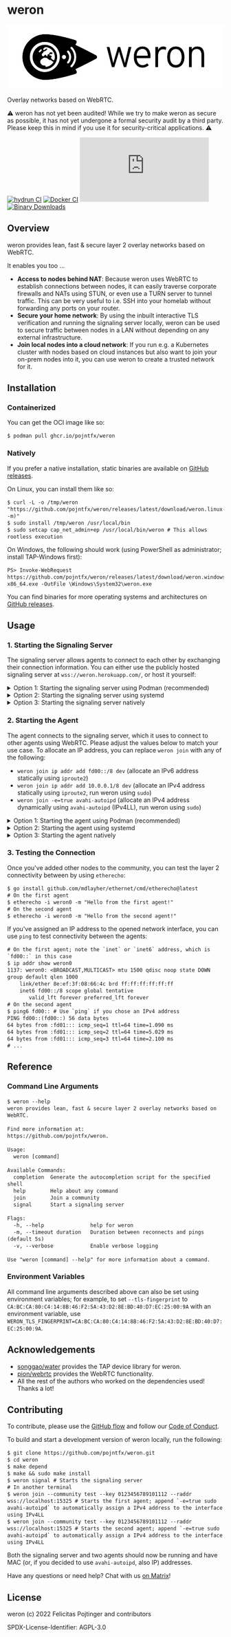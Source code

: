 # weron

![Logo](./assets/logo-readme.png)

Overlay networks based on WebRTC.

⚠️ weron has not yet been audited! While we try to make weron as secure as possible, it has not yet undergone a formal security audit by a third party. Please keep this in mind if you use it for security-critical applications. ⚠️

[![hydrun CI](https://github.com/pojntfx/weron/actions/workflows/hydrun.yaml/badge.svg)](https://github.com/pojntfx/weron/actions/workflows/hydrun.yaml)
[![Docker CI](https://github.com/pojntfx/weron/actions/workflows/docker.yaml/badge.svg)](https://github.com/pojntfx/weron/actions/workflows/docker.yaml)
[![Matrix](https://img.shields.io/matrix/weron:matrix.org)](https://matrix.to/#/#weron:matrix.org?via=matrix.org)
[![Binary Downloads](https://img.shields.io/github/downloads/pojntfx/weron/total?label=binary%20downloads)](https://github.com/pojntfx/weron/releases)

## Overview

weron provides lean, fast & secure layer 2 overlay networks based on WebRTC.

It enables you too ...

- **Access to nodes behind NAT**: Because weron uses WebRTC to establish connections between nodes, it can easily traverse corporate firewalls and NATs using STUN, or even use a TURN server to tunnel traffic. This can be very useful to i.e. SSH into your homelab without forwarding any ports on your router.
- **Secure your home network**: By using the inbuilt interactive TLS verification and running the signaling server locally, weron can be used to secure traffic between nodes in a LAN without depending on any external infrastructure.
- **Join local nodes into a cloud network**: If you run e.g. a Kubernetes cluster with nodes based on cloud instances but also want to join your on-prem nodes into it, you can use weron to create a trusted network for it.

## Installation

### Containerized

You can get the OCI image like so:

```shell
$ podman pull ghcr.io/pojntfx/weron
```

### Natively

If you prefer a native installation, static binaries are available on [GitHub releases](https://github.com/pojntfx/weron/releases).

On Linux, you can install them like so:

```shell
$ curl -L -o /tmp/weron "https://github.com/pojntfx/weron/releases/latest/download/weron.linux-$(uname -m)"
$ sudo install /tmp/weron /usr/local/bin
$ sudo setcap cap_net_admin+ep /usr/local/bin/weron # This allows rootless execution
```

On Windows, the following should work (using PowerShell as administrator; install TAP-Windows first):

```shell
PS> Invoke-WebRequest https://github.com/pojntfx/weron/releases/latest/download/weron.windows-x86_64.exe -OutFile \Windows\System32\weron.exe
```

You can find binaries for more operating systems and architectures on [GitHub releases](https://github.com/pojntfx/weron/releases).

## Usage

### 1. Starting the Signaling Server

The signaling server allows agents to connect to each other by exchanging their connection information. You can either use the publicly hosted signaling server at `wss://weron.herokuapp.com/`, or host it yourself:

<details>
  <summary>Option 1: Starting the signaling server using Podman (recommended)</summary>

Run the following:

```shell
$ sudo podman run -d --restart=always --label "io.containers.autoupdate=image" -p 15325:15325 --name weron-signaler ghcr.io/pojntfx/weron /usr/local/bin/weron signal
$ sudo podman generate systemd --new weron-signaler | sudo tee /lib/systemd/system/weron-signaler.service

$ sudo systemctl daemon-reload
$ sudo systemctl enable --now weron-signaler

$ sudo journalctl -f -u weron-signaler # Get the logs
```

The signaling service should now be reachable on port `15325` from all network interfaces.

</details>

<details>
  <summary>Option 2: Starting the signaling server using systemd</summary>

Run the following:

```shell
$ sudo tee /lib/systemd/system/weron-signaler.service <<'EOT'
[Unit]
Description=weron-signaler

[Service]
ExecStart=/usr/local/bin/weron signal

[Install]
WantedBy=multi-user.target
EOT

$ sudo systemctl daemon-reload
$ sudo systemctl enable --now weron-signaler

$ sudo journalctl -f -u weron-signaler # Get the logs
```

The signaling service should now be reachable on port `15325` from all network interfaces.

</details>

<details>
  <summary>Option 3: Starting the signaling server natively</summary>

Run the following:

```shell
$ weron signal
2022/02/27 18:23:15 Signaler listening on :15325
2022/02/27 18:23:15 TLS certificate SHA-1 fingerprint: CA:BC:CA:80:C4:14:8B:46:F2:5A:43:D2:8E:BD:40:D7:EC:25:00:9A
```

The signaling service should now be reachable on port `15325` from all network interfaces.

</details>

### 2. Starting the Agent

The agent connects to the signaling server, which it uses to connect to other agents using WebRTC. Please adjust the values below to match your use case. To allocate an IP address, you can replace `weron join` with any of the following:

- `weron join ip addr add fd00::/8 dev` (allocate an IPv6 address statically using `iproute2`)
- `weron join ip addr add 10.0.0.1/8 dev` (allocate an IPv4 address statically using `iproute2`, run weron using `sudo`)
- `weron join -e=true avahi-autoipd` (allocate an IPv4 address dynamically using `avahi-autoipd` (IPv4LL), run weron using `sudo`)

<details>
  <summary>Option 1: Starting the agent using Podman (recommended)</summary>

Run the following:

```shell
$ sudo podman run -d --restart=always --label "io.containers.autoupdate=image" --name weron-agent --cap-add NET_ADMIN --device /dev/net/tun:/dev/net/tun --net host -e WERON_RADDR='wss://weron.herokuapp.com/' -e WERON_COMMUNITY='test' -e WERON_KEY='0123456789101112' -e WERON_DEVICE='weron0' ghcr.io/pojntfx/weron /usr/local/bin/weron join
$ sudo podman generate systemd --new weron-agent | sudo tee /lib/systemd/system/weron-agent.service

$ sudo systemctl daemon-reload
$ sudo systemctl enable --now weron-agent

$ sudo journalctl -f -u weron-agent # Get the logs
```

The agent should now connect to other agents in the community.

</details>

<details>
  <summary>Option 2: Starting the agent using systemd</summary>

Run the following:

```shell
$ sudo tee /lib/systemd/system/weron-agent.service <<'EOT'
[Unit]
Description=weron-agent

[Service]
ExecStart=/usr/local/bin/weron join
Environment=WERON_RADDR='wss://weron.herokuapp.com/'
Environment=WERON_COMMUNITY='test'
Environment=WERON_KEY='0123456789101112'
Environment=WERON_DEVICE='weron0'

[Install]
WantedBy=multi-user.target
EOT

$ sudo systemctl daemon-reload
$ sudo systemctl enable --now weron-agent

$ sudo journalctl -f -u weron-agent # Get the logs
```

The agent should now connect to other agents in the community.

</details>

<details>
  <summary>Option 3: Starting the agent natively</summary>

Run the following:

```shell
$ weron join --raddr wss://weron.herokuapp.com/ --community test --key 0123456789101112 --device-name weron0
2022/02/27 19:11:57 Agent connecting to signaler wss://weron.herokuapp.com/
2022/02/27 19:12:01 Agent connected to signaler wss://weron.herokuapp.com/
```

The agent should now connect to other agents in the community.

</details>

### 3. Testing the Connection

Once you've added other nodes to the community, you can test the layer 2 connectivity between by using `etherecho`:

```shell
$ go install github.com/mdlayher/ethernet/cmd/etherecho@latest
# On the first agent
$ etherecho -i weron0 -m "Hello from the first agent!"
# On the second agent
$ etherecho -i weron0 -m "Hello from the second agent!"
```

If you've assigned an IP address to the opened network interface, you can use `ping` to test connectivity between the agents:

```shell
# On the first agent; note the `inet` or `inet6` address, which is `fd00::` in this case
$ ip addr show weron0
1137: weron0: <BROADCAST,MULTICAST> mtu 1500 qdisc noop state DOWN group default qlen 1000
    link/ether 8e:ef:3f:08:66:4c brd ff:ff:ff:ff:ff:ff
    inet6 fd00::/8 scope global tentative
       valid_lft forever preferred_lft forever
# On the second agent
$ ping6 fd00:: # Use `ping` if you chose an IPv4 address
PING fd00::(fd00::) 56 data bytes
64 bytes from :fd01::: icmp_seq=1 ttl=64 time=1.090 ms
64 bytes from :fd01::: icmp_seq=2 ttl=64 time=5.029 ms
64 bytes from :fd01::: icmp_seq=3 ttl=64 time=2.100 ms
# ...
```

## Reference

### Command Line Arguments

```shell
$ weron --help
weron provides lean, fast & secure layer 2 overlay networks based on WebRTC.

Find more information at:
https://github.com/pojntfx/weron.

Usage:
  weron [command]

Available Commands:
  completion  Generate the autocompletion script for the specified shell
  help        Help about any command
  join        Join a community
  signal      Start a signaling server

Flags:
  -h, --help               help for weron
  -m, --timeout duration   Duration between reconnects and pings (default 5s)
  -v, --verbose            Enable verbose logging

Use "weron [command] --help" for more information about a command.
```

### Environment Variables

All command line arguments described above can also be set using environment variables; for example, to set `--tls-fingerprint` to `CA:BC:CA:80:C4:14:8B:46:F2:5A:43:D2:8E:BD:40:D7:EC:25:00:9A` with an environment variable, use `WERON_TLS_FINGERPRINT=CA:BC:CA:80:C4:14:8B:46:F2:5A:43:D2:8E:BD:40:D7:EC:25:00:9A`.

## Acknowledgements

- [songgao/water](https://github.com/songgao/water) provides the TAP device library for weron.
- [pion/webrtc](https://github.com/pion/webrtc) provides the WebRTC functionality.
- All the rest of the authors who worked on the dependencies used! Thanks a lot!

## Contributing

To contribute, please use the [GitHub flow](https://guides.github.com/introduction/flow/) and follow our [Code of Conduct](./CODE_OF_CONDUCT.md).

To build and start a development version of weron locally, run the following:

```shell
$ git clone https://github.com/pojntfx/weron.git
$ cd weron
$ make depend
$ make && sudo make install
$ weron signal # Starts the signaling server
# In another terminal
$ weron join --community test --key 0123456789101112 --raddr wss://localhost:15325 # Starts the first agent; append `-e=true sudo avahi-autoipd` to automatically assign a IPv4 address to the interface using IPv4LL
$ weron join --community test --key 0123456789101112 --raddr wss://localhost:15325 # Starts the second agent; append `-e=true sudo avahi-autoipd` to automatically assign a IPv4 address to the interface using IPv4LL
```

Both the signaling server and two agents should now be running and have MAC (or, if you decided to use `avahi-autoipd`, also IP) addresses.

Have any questions or need help? Chat with us [on Matrix](https://matrix.to/#/#weron:matrix.org?via=matrix.org)!

## License

weron (c) 2022 Felicitas Pojtinger and contributors

SPDX-License-Identifier: AGPL-3.0
